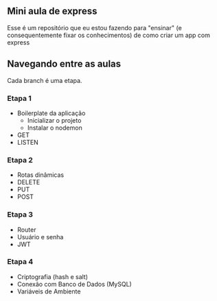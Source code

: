## Mini aula de express

Esse é um repositório que eu estou fazendo para "ensinar" (e consequentemente fixar os conhecimentos) de como criar um app com express

## Navegando entre as aulas

Cada branch é uma etapa.

### Etapa 1 

- Boilerplate da aplicação  
  - Inicializar o projeto
  - Instalar o nodemon
- GET
- LISTEN

### Etapa 2

- Rotas dinâmicas
- DELETE
- PUT
- POST

### Etapa 3

- Router
- Usuário e senha
- JWT

### Etapa 4

- Criptografia (hash e salt)
- Conexão com Banco de Dados (MySQL)
- Variáveis de Ambiente
